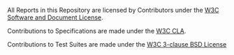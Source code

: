 All Reports in this Repository are licensed by Contributors
under the
[W3C Software and Document License](https://www.w3.org/copyright/software-license/).

Contributions to Specifications are made under the
[W3C CLA](https://www.w3.org/community/about/agreements/cla/).

Contributions to Test Suites are made under the
[W3C 3-clause BSD License](https://www.w3.org/copyright/3-clause-bsd-license-2008/)

